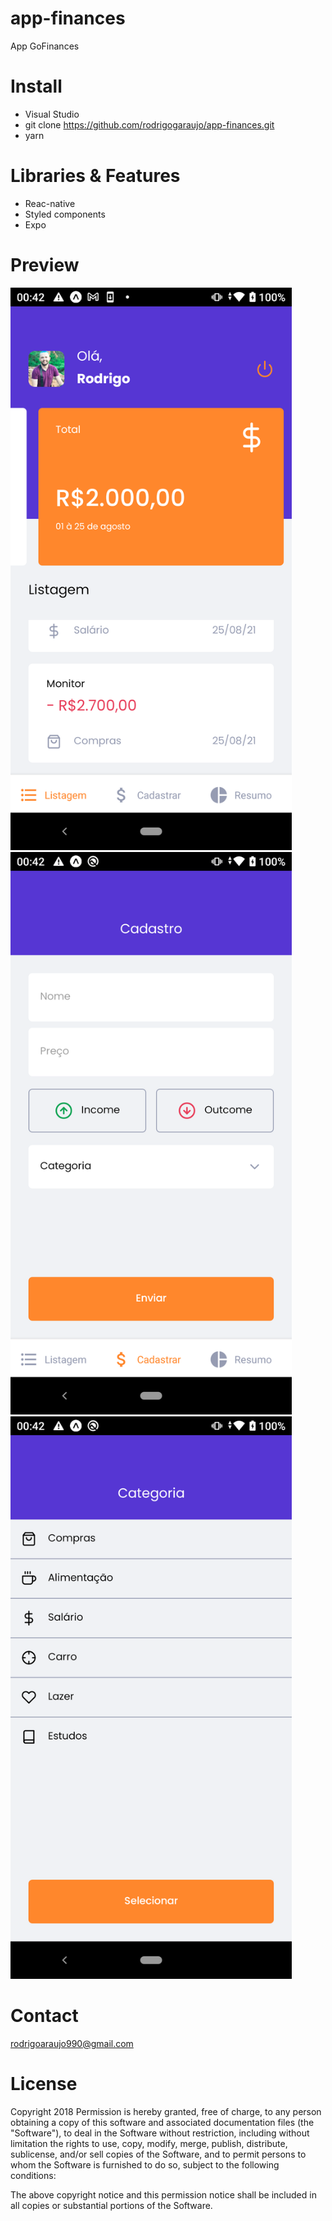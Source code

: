 # app-finances
App GoFinances

# Install
- Visual Studio
- git clone https://github.com/rodrigogaraujo/app-finances.git
- yarn 

# Libraries & Features
- Reac-native
- Styled components
- Expo

# Preview
<img src="https://github.com/rodrigogaraujo/app-finances/blob/main/Screenshot_20210825-004227.png" width="450"/>
<img src="https://github.com/rodrigogaraujo/app-finances/blob/main/Screenshot_20210825-004241.png" width="450"/>
<img src="https://github.com/rodrigogaraujo/app-finances/blob/main/Screenshot_20210825-004245.png" width="450"/>

# Contact
rodrigoaraujo990@gmail.com

# License
Copyright 2018 Permission is hereby granted, free of charge, to any person obtaining a copy of this software and associated documentation files (the "Software"), to deal in the Software without restriction, including without limitation the rights to use, copy, modify, merge, publish, distribute, sublicense, and/or sell copies of the Software, and to permit persons to whom the Software is furnished to do so, subject to the following conditions:

The above copyright notice and this permission notice shall be included in all copies or substantial portions of the Software.

